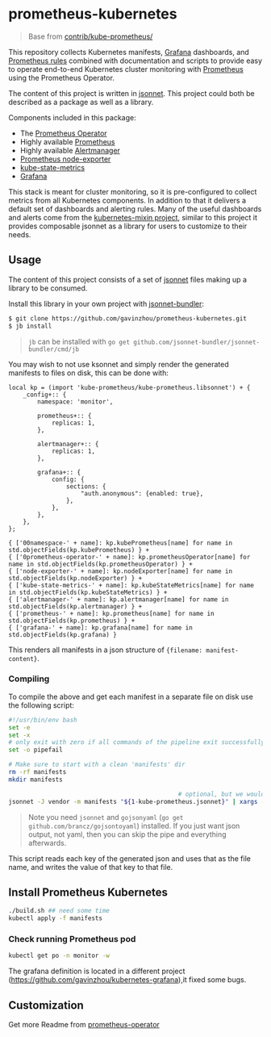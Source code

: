 # prometheus-kubernetes

> Base from [contrib/kube-prometheus/](https://github.com/coreos/prometheus-operator/tree/master/contrib/kube-prometheus)

This repository collects Kubernetes manifests, [Grafana](http://grafana.com/) dashboards, and [Prometheus rules](https://prometheus.io/docs/prometheus/latest/configuration/recording_rules/) combined with documentation and scripts to provide easy to operate end-to-end Kubernetes cluster monitoring with [Prometheus](https://prometheus.io/) using the Prometheus Operator.

The content of this project is written in [jsonnet](http://jsonnet.org/). This project could both be described as a package as well as a library.

Components included in this package:

* The [Prometheus Operator](https://github.com/coreos/prometheus-operator)
* Highly available [Prometheus](https://prometheus.io/)
* Highly available [Alertmanager](https://github.com/prometheus/alertmanager)
* [Prometheus node-exporter](https://github.com/prometheus/node_exporter)
* [kube-state-metrics](https://github.com/kubernetes/kube-state-metrics)
* [Grafana](https://grafana.com/)

This stack is meant for cluster monitoring, so it is pre-configured to collect metrics from all Kubernetes components. In addition to that it delivers a default set of dashboards and alerting rules. Many of the useful dashboards and alerts come from the [kubernetes-mixin project](https://github.com/kubernetes-monitoring/kubernetes-mixin), similar to this project it provides composable jsonnet as a library for users to customize to their needs.

## Usage

The content of this project consists of a set of [jsonnet](http://jsonnet.org/) files making up a library to be consumed.

Install this library in your own project with [jsonnet-bundler](https://github.com/jsonnet-bundler/jsonnet-bundler#install):

```bash
$ git clone https://github.com/gavinzhou/prometheus-kubernetes.git
$ jb install
```

> `jb` can be installed with `go get github.com/jsonnet-bundler/jsonnet-bundler/cmd/jb`

You may wish to not use ksonnet and simply render the generated manifests to files on disk, this can be done with:

[embedmd]:# (kube-prometheus.jsonnet)
```jsonnet
local kp = (import 'kube-prometheus/kube-prometheus.libsonnet') + {
    _config+:: {
        namespace: 'monitor',

        prometheus+:: {
            replicas: 1,
        },

        alertmanager+:: {
            replicas: 1,
        },

        grafana+:: {
            config: {
                sections: {
                    "auth.anonymous": {enabled: true},
                },
            },
        },
    },
};

{ ['00namespace-' + name]: kp.kubePrometheus[name] for name in std.objectFields(kp.kubePrometheus) } +
{ ['0prometheus-operator-' + name]: kp.prometheusOperator[name] for name in std.objectFields(kp.prometheusOperator) } +
{ ['node-exporter-' + name]: kp.nodeExporter[name] for name in std.objectFields(kp.nodeExporter) } +
{ ['kube-state-metrics-' + name]: kp.kubeStateMetrics[name] for name in std.objectFields(kp.kubeStateMetrics) } +
{ ['alertmanager-' + name]: kp.alertmanager[name] for name in std.objectFields(kp.alertmanager) } +
{ ['prometheus-' + name]: kp.prometheus[name] for name in std.objectFields(kp.prometheus) } +
{ ['grafana-' + name]: kp.grafana[name] for name in std.objectFields(kp.grafana) }
```

This renders all manifests in a json structure of `{filename: manifest-content}`.

### Compiling

To compile the above and get each manifest in a separate file on disk use the following script:

[embedmd]:# (build.sh)
```sh
#!/usr/bin/env bash
set -e
set -x
# only exit with zero if all commands of the pipeline exit successfully
set -o pipefail

# Make sure to start with a clean 'manifests' dir
rm -rf manifests
mkdir manifests

                                               # optional, but we would like to generate yaml, not json
jsonnet -J vendor -m manifests "${1-kube-prometheus.jsonnet}" | xargs -I{} sh -c 'cat {} | gojsontoyaml > {}.yaml; rm -f {}' -- {}

```

> Note you need `jsonnet` and `gojsonyaml` (`go get github.com/brancz/gojsontoyaml`) installed. If you just want json output, not yaml, then you can skip the pipe and everything afterwards.

This script reads each key of the generated json and uses that as the file name, and writes the value of that key to that file.

## Install Prometheus Kubernetes

```sh
./build.sh ## need some time
kubectl apply -f manifests
```

### Check running Prometheus pod

```sh
kubectl get po -n monitor -w
```

The grafana definition is located in a different project  (https://github.com/gavinzhou/kubernetes-grafana),it fixed some bugs.

## Customization

Get more Readme from [prometheus-operator](https://github.com/coreos/prometheus-operator)